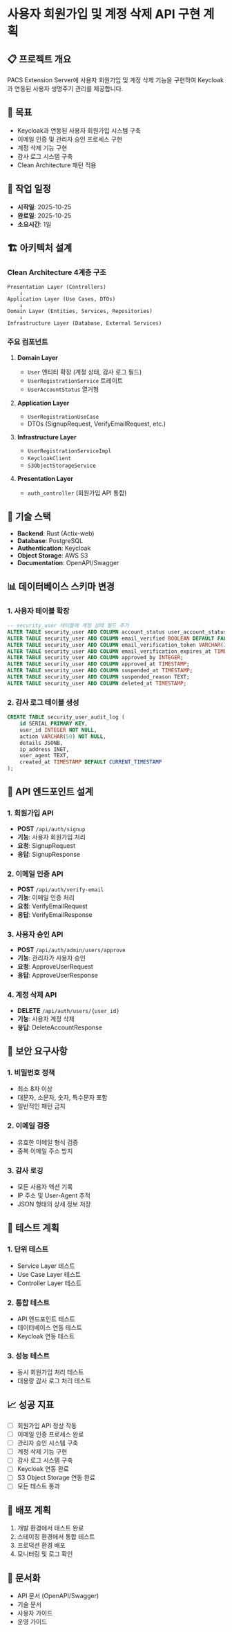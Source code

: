 # 사용자 회원가입 및 계정 삭제 API 구현 계획

## 📋 프로젝트 개요
PACS Extension Server에 사용자 회원가입 및 계정 삭제 기능을 구현하여 Keycloak과 연동된 사용자 생명주기 관리를 제공합니다.

## 🎯 목표
- Keycloak과 연동된 사용자 회원가입 시스템 구축
- 이메일 인증 및 관리자 승인 프로세스 구현
- 계정 삭제 기능 구현
- 감사 로그 시스템 구축
- Clean Architecture 패턴 적용

## 📅 작업 일정
- **시작일**: 2025-10-25
- **완료일**: 2025-10-25
- **소요시간**: 1일

## 🏗️ 아키텍처 설계

### Clean Architecture 4계층 구조
```
Presentation Layer (Controllers)
    ↓
Application Layer (Use Cases, DTOs)
    ↓
Domain Layer (Entities, Services, Repositories)
    ↓
Infrastructure Layer (Database, External Services)
```

### 주요 컴포넌트
1. **Domain Layer**
   - `User` 엔티티 확장 (계정 상태, 감사 로그 필드)
   - `UserRegistrationService` 트레이트
   - `UserAccountStatus` 열거형

2. **Application Layer**
   - `UserRegistrationUseCase`
   - DTOs (SignupRequest, VerifyEmailRequest, etc.)

3. **Infrastructure Layer**
   - `UserRegistrationServiceImpl`
   - `KeycloakClient`
   - `S3ObjectStorageService`

4. **Presentation Layer**
   - `auth_controller` (회원가입 API 통합)

## 🔧 기술 스택
- **Backend**: Rust (Actix-web)
- **Database**: PostgreSQL
- **Authentication**: Keycloak
- **Object Storage**: AWS S3
- **Documentation**: OpenAPI/Swagger

## 📊 데이터베이스 스키마 변경

### 1. 사용자 테이블 확장
```sql
-- security_user 테이블에 계정 상태 필드 추가
ALTER TABLE security_user ADD COLUMN account_status user_account_status_enum;
ALTER TABLE security_user ADD COLUMN email_verified BOOLEAN DEFAULT FALSE;
ALTER TABLE security_user ADD COLUMN email_verification_token VARCHAR(255);
ALTER TABLE security_user ADD COLUMN email_verification_expires_at TIMESTAMP;
ALTER TABLE security_user ADD COLUMN approved_by INTEGER;
ALTER TABLE security_user ADD COLUMN approved_at TIMESTAMP;
ALTER TABLE security_user ADD COLUMN suspended_at TIMESTAMP;
ALTER TABLE security_user ADD COLUMN suspended_reason TEXT;
ALTER TABLE security_user ADD COLUMN deleted_at TIMESTAMP;
```

### 2. 감사 로그 테이블 생성
```sql
CREATE TABLE security_user_audit_log (
    id SERIAL PRIMARY KEY,
    user_id INTEGER NOT NULL,
    action VARCHAR(50) NOT NULL,
    details JSONB,
    ip_address INET,
    user_agent TEXT,
    created_at TIMESTAMP DEFAULT CURRENT_TIMESTAMP
);
```

## 🔌 API 엔드포인트 설계

### 1. 회원가입 API
- **POST** `/api/auth/signup`
- **기능**: 사용자 회원가입 처리
- **요청**: SignupRequest
- **응답**: SignupResponse

### 2. 이메일 인증 API
- **POST** `/api/auth/verify-email`
- **기능**: 이메일 인증 처리
- **요청**: VerifyEmailRequest
- **응답**: VerifyEmailResponse

### 3. 사용자 승인 API
- **POST** `/api/auth/admin/users/approve`
- **기능**: 관리자가 사용자 승인
- **요청**: ApproveUserRequest
- **응답**: ApproveUserResponse

### 4. 계정 삭제 API
- **DELETE** `/api/auth/users/{user_id}`
- **기능**: 사용자 계정 삭제
- **응답**: DeleteAccountResponse

## 🔐 보안 요구사항

### 1. 비밀번호 정책
- 최소 8자 이상
- 대문자, 소문자, 숫자, 특수문자 포함
- 일반적인 패턴 금지

### 2. 이메일 검증
- 유효한 이메일 형식 검증
- 중복 이메일 주소 방지

### 3. 감사 로깅
- 모든 사용자 액션 기록
- IP 주소 및 User-Agent 추적
- JSON 형태의 상세 정보 저장

## 🧪 테스트 계획

### 1. 단위 테스트
- Service Layer 테스트
- Use Case Layer 테스트
- Controller Layer 테스트

### 2. 통합 테스트
- API 엔드포인트 테스트
- 데이터베이스 연동 테스트
- Keycloak 연동 테스트

### 3. 성능 테스트
- 동시 회원가입 처리 테스트
- 대용량 감사 로그 처리 테스트

## 📈 성공 지표
- [ ] 회원가입 API 정상 작동
- [ ] 이메일 인증 프로세스 완료
- [ ] 관리자 승인 시스템 구축
- [ ] 계정 삭제 기능 구현
- [ ] 감사 로그 시스템 구축
- [ ] Keycloak 연동 완료
- [ ] S3 Object Storage 연동 완료
- [ ] 모든 테스트 통과

## 🚀 배포 계획
1. 개발 환경에서 테스트 완료
2. 스테이징 환경에서 통합 테스트
3. 프로덕션 환경 배포
4. 모니터링 및 로그 확인

## 📝 문서화
- API 문서 (OpenAPI/Swagger)
- 기술 문서
- 사용자 가이드
- 운영 가이드